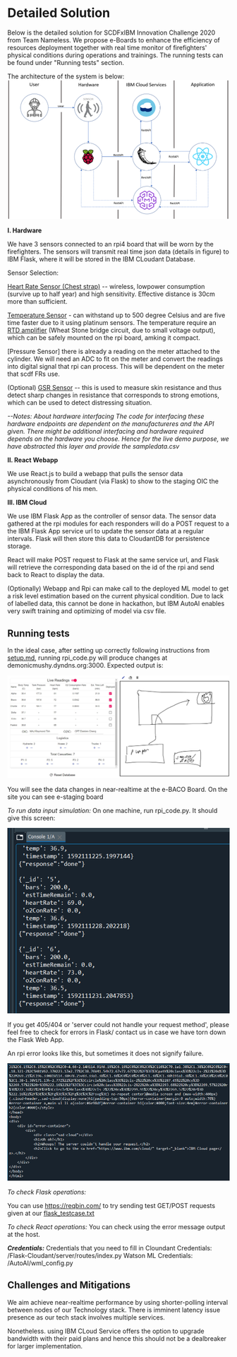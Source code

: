 # Detailed Solution 

Below is the detailed solution for SCDFxIBM Innovation Challenge 2020 from Team Nameless. We propose e-Boards to enhance the efficiency of resources deployment together with real time monitor of firefighters' physical conditions during operations and trainings. The running tests can be found under "Running tests" section. 

The architecture of the system is below: 
![diagram](https://github.com/TheMarvelousWhale/Nameless-e-Boards_SCDFXIBM/blob/master/Assets/DesignDiagram.png?raw=true)

**I. Hardware**

We have 3 sensors connected to an rpi4 board that will be worn by the firefighters. The sensors will transmit real time json data (details in figure) to IBM Flask, where it will be stored in the IBM CLoudant Database. 

Sensor Selection: 

[Heart Rate Sensor (Chest strap)](https://wiki.seeedstudio.com/Grove-Chest_Strap_Heart_Rate_Sensor/)  -- wireless, lowpower consumption (survive up to half year) and high sensitivity. Effective distance is 30cm more than sufficient.  

[Temperature Sensor](https://www.adafruit.com/product/3984) - can withstand up to 500 degree Celsius and are five time faster due to it using platinum sensors. The temperature require an [RTD amplifier](https://thepihut.com/products/adafruit-pt100-rtd-temperature-sensor-amplifier-max31865?ref=isp_rel_prd&isp_ref_pos=3) (Wheat Stone bridge circuit, due to small voltage output), which can be safely mounted on the rpi board, amking it compact.  

[Pressure Sensor] there is already a reading on the meter attached to the cylinder. We will need an ADC to fit on the meter and convert the readings into digital signal that rpi can process. This will be dependent on the meter that scdf FRs use.

(Optional) [GSR Sensor](https://wiki.seeedstudio.com/Grove-GSR_Sensor/) -- this is used to measure skin resistance and thus detect sharp changes in resistance that corresponds to strong emotions, which can be used to detect distressing situation. 

*--Notes: About hardware interfacing*
*The code for interfacing these hardware endpoints are dependent on the manufactureres and the API given. There might be additional interfacing and hardware required depends on the hardware you choose. Hence for the live demo purpose, we have abstracted this layer and provide the sampledata.csv* 


**II. React Webapp**

We use React.js to build a webapp that pulls the sensor data asynchronously from Cloudant (via Flask) to show to the staging OIC the physical conditions of his men. 

**III. IBM Cloud**

We use IBM Flask App as the controller of sensor data. The sensor data gathered at the rpi modules for each responders will do a POST request to a the IBM Flask App service url to update the sensor data at a regular intervals. Flask will then store this data to CloudantDB for persistence storage. 

React will make POST request to Flask at the same service url, and Flask will retrieve the corresponding data based on the id of the rpi and send back to React to display the data. 

(Optionally) Webapp and Rpi can make call to the deployed ML model to get a risk level estimation based on the current physical condition. Due to lack of labelled data, this cannot be done in hackathon, but IBM AutoAI enables very swift training and optimizing of model via csv file. 

## Running tests

In the ideal case, after setting up correctly following instructions from [setup.md](https://github.com/TheMarvelousWhale/Nameless-e-Boards_SCDFXIBM/blob/master/Setup.md), running rpi_code.py will produce changes  at demonicmushy.dyndns.org:3000. Expected output is:

![Expected_output](https://github.com/TheMarvelousWhale/Nameless-e-Boards_SCDFXIBM/blob/master/Assets/expected_output.jpg)

You will see the data changes in near-realtime at the e-BACO Board. On the site you can see e-staging board


_To run data input simulation:_
On one machine, run rpi_code.py. It should give this screen:


![rpi success](https://github.com/TheMarvelousWhale/Nameless-e-Boards_SCDFXIBM/blob/master/Assets/test_outputs/RPI_Simulation_Success.PNG)

If you get 405/404 or 'server could not handle your request method', please feel free to check for errors in Flask/ contact us in case we have torn down the Flask Web App.

An rpi error looks like this, but sometimes it does not signify failure. 


![rpi server_fail](https://github.com/TheMarvelousWhale/Nameless-e-Boards_SCDFXIBM/blob/master/Assets/test_outputs/RPI_Simulation_ServerHandle.PNG)


_To check Flask operations:_

You can use https://reqbin.com/ to try sending test GET/POST requests given at our [flask_testcase.txt](https://github.com/TheMarvelousWhale/Nameless-e-Boards_SCDFXIBM/blob/master/Assets/flask_testcase.txt) 

_To check React operations:_
You can check using the error message output at the host. 

**_Credentials:_**
Credentials that you need to fill in 
Cloundant Credentials: /Flask-Cloudant/server/routes/index.py
Watson ML Credentials: /AutoAI/wml_config.py

## Challenges and Mitigations

We aim achieve near-realtime performance by using shorter-polling interval between nodes of our Technology stack. There is imminent latency issue presence as our tech stack involves multiple services. 

Nonetheless. using IBM CLoud Service offers the option to upgrade bandwidth with their paid plans and hence this should not be a dealbreaker for larger implementation. 






